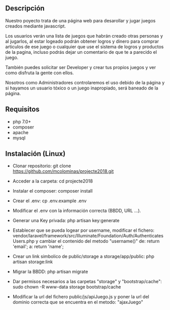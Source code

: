 ## Descripción
Nuestro poyecto trata de una página web para desarollar y jugar juegos creados mediante javascript.

Los usuarios verán una lista de juegos que habrán creado otras personas y al jugarlos, al estar logeado podrán obtener logros y dinero para comprar articulos de ese juego o cualquier que use el sistema de logros y productos de la pagina, incluso podrás dejar un comentario de que te a parecido el juego.

También puedes solicitar ser Developer y crear tus propios juegos y ver como disfruta la gente con ellos.

Nosotros como Administradores controlaremos el uso debido de la página y si hayamos un usuario tóxico o un juego inapropiado, será baneado de la página.

## Requisitos
- php 7.0+
- composer
- apache
- mysql

## Instalación (Linux)
- Clonar repositorio:
git clone https://github.com/mcolominas/projecte2018.git

- Acceder a la carpeta:
cd projecte2018

- Instalar el composer:
composer install

- Crear el .env:
cp .env.example .env

- Modificar el .env con la información correcta (BBDD, URL ...).

- Generar una Key privada:
php artisan key:generate

- Establecer que se pueda logear por username, modificar el fichero:
vendor/laravel/framework/src/Illuminate/Foundation/Auth/AuthenticatesUsers.php
y cambiar el contenido del metodo "username()" de:
return 'email';
a:
return 'name';

- Crear un link simbolico de public/storage a storage/app/public:
php artisan storage:link

- Migrar la BBDD:
php artisan migrate

- Dar permisos necesarios a las carpetas "storage" y "bootstrap/cache":
sudo chown -R www-data storage bootstrap/cache

- Modificar la url del fichero public/js/apiJuego.js y poner la url del dominio correcta que se encuentra en el metodo: "ajaxJuego"
